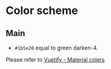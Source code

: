 # Color scheme

## Main

- `#1b5e20` equal to green darken-4.

Please refer to [Vuetify - Material colers](https://vuetifyjs.com/ja/styles/colors/#section-30de30c630ea30a230eb30ab30e930fc)